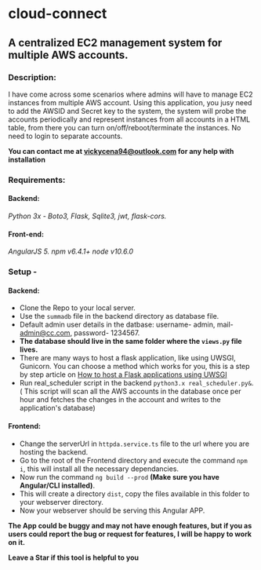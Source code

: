 # cloud-connect

## A centralized EC2 management system for multiple AWS accounts.

### Description:

I have come across some scenarios where admins will have to manage EC2 instances from multiple AWS account. Using this application, you jusy need to add the AWSID and Secret key to the system, the system will probe the accounts periodically and represent instances from all accounts in a HTML table, from there you can turn on/off/reboot/terminate the instances. No need to login to separate accounts.

**You can contact me at vickycena94@outlook.com for any help with installation**

### Requirements:

#### Backend:

*Python 3x - Boto3, Flask, Sqlite3, jwt, flask-cors.*

#### Front-end:

*AngularJS 5.
npm v6.4.1+
node v10.6.0*

### Setup - 

#### Backend:

- Clone the Repo to your local server.
- Use the `summadb` file in the backend directory as database file.
- Default admin user details in the datbase: username- admin, mail- admin@cc.com, password- 1234567.
- **The database should live in the same folder where the `views.py` file lives.**
- There are many ways to host a flask application, like using UWSGI, Gunicorn. You can choose a method which works for you, this is a step by step article on [How to host a Flask applications using UWSGI](https://www.digitalocean.com/community/tutorials/how-to-serve-flask-applications-with-uwsgi-and-nginx-on-ubuntu-14-04)
- Run real_scheduler script in the backend `python3.x real_scheduler.py&`. ( This script will scan all the AWS accounts in the database once per hour and fetches the changes in the account and writes to the application's database)

#### Frontend:

- Change the serverUrl in `httpda.service.ts` file to the url where you are hosting the backend.
- Go to the root of the Frontend directory and execute the command `npm i`, this will install all the necessary dependancies.
- Now run the command `ng build --prod` **(Make sure you have Angular/CLI installed)**.
- This will create a directory `dist`, copy the files available in this folder to your webserver directory.
- Now your webserver should be serving this Angular APP.

**The App could be buggy and may not have enough features, but if you as users could report the bug or request for features, I will be happy to work on it.**

**Leave a Star if this tool is helpful to you**

